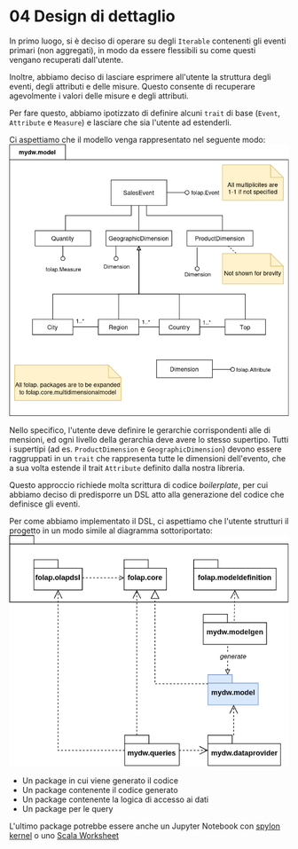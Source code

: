 # 04 Design di dettaglio

In primo luogo, si è deciso di operare su degli `Iterable` contenenti gli eventi primari (non aggregati), in modo
da essere flessibili su come questi vengano recuperati dall'utente.

Inoltre, abbiamo deciso di lasciare esprimere all'utente la struttura degli eventi, degli attributi e delle misure.
Questo consente di recuperare agevolmente i valori delle misure e degli attributi.

Per fare questo, abbiamo ipotizzato di definire alcuni `trait` di base (`Event`, `Attribute` e `Measure`) e lasciare
che sia l'utente ad estenderli.

Ci aspettiamo che il modello venga rappresentato nel seguente modo:
![UML che rappresenta un SalesEvent con le sue misure e le sue gerarchie](imgs/model.png)

Nello specifico, l'utente deve definire le gerarchie corrispondenti alle di mensioni, ed ogni livello della gerarchia
deve avere lo stesso supertipo. Tutti i supertipi (ad es. `ProductDimension` e `GeographicDimension`) devono essere
raggruppati in un `trait` che rappresenta tutte le dimensioni dell'evento, che a sua volta estende il trait `Attribute`
definito dalla nostra libreria.

Questo approccio richiede molta scrittura di codice _boilerplate_, per cui abbiamo deciso di predisporre un DSL atto
alla generazione del codice che definisce gli eventi.

Per come abbiamo implementato il DSL, ci aspettiamo che l'utente strutturi il progetto in un modo simile al diagramma
sottoriportato:
![Diagramma dei package, UML](imgs/package.png)

- Un package in cui viene generato il codice
- Un package contenente il codice generato
- Un package contenente la logica di accesso ai dati
- Un package per le query

L'ultimo package potrebbe essere anche un Jupyter Notebook con [spylon kernel](https://github.com/adtech-labs/spylon-kernel)
o uno [Scala Worksheet](https://docs.scala-lang.org/scala3/book/tools-worksheets.html)

